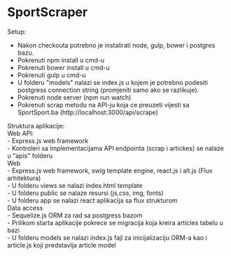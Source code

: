 # SportScraper
Setup:
  - Nakon checkouta potrebno je instalirati node, gulp, bower i postgres bazu.
  - Pokrenuti npm install u cmd-u
  - Pokrenuti bower install u cmd-u
  - Pokrenuti gulp u cmd-u
  - U folderu "models" nalazi se index.js u kojem je potrebno podesiti postgress connection string (promjeniti samo ako se razlikuje).
  - Pokrenuti node server (npm run watch)
  - Pokrenuti scrap metodu na API-ju koja ce preuzeti vijesti sa SportSport.ba (http://localhost:3000/api/scrape)

Struktura aplikacije:<br/>
  Web API:<br/>
    - Express.js web framework <br/>
    - Kontroleri sa implementacijama API endpointa (scrap i artickes) se nalaze u "apis" folderu <br/>
  Web <br/>
    - Express.js web framework, swig template engine, react.js i alt.js (Flux arhitektura) <br/>
    - U folderu views se nalazi index.html template <br/>
    - U folderu public se nalaze resursi (js,css, img, fonts) <br/>
    - U folderu app se nalazi react aplikacija sa flux strukturom <br/>
  Data access <br/>
    - Sequelize.js ORM za rad sa postgress bazom <br/>
    - Prilikom starta aplikacije pokrece se migracija koja kreira articles tabelu u bazi <br/>
    - U folderu models se nalazi index.js fajl za inicijalizaciju ORM-a kao i article.js koji predstavlja article model <br/>

